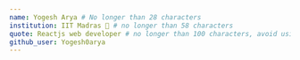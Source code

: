 ```yaml
---
name: Yogesh Arya # No longer than 28 characters
institution: IIT Madras 🚩 # no longer than 58 characters
quote: Reactjs web developer # no longer than 100 characters, avoid using quotes(") to guarantee the format remains the same.
github_user: Yogesh0arya
---
```

